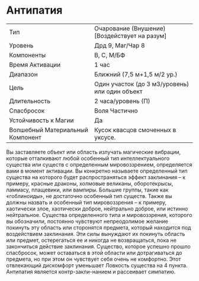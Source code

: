 
# Антипатия

| | |
|---|---|
|Тип|Очарование (Внушение) [Воздействует на разум]|
|Уровень| Дрд 9, Маг/Чар 8|
|Компоненты| В, С, М/БФ|
|Время Активации| 1 час|
|Диапазон| Ближний (7,5 м+1,5 м/2 ур.)|
|Цель| Один участок (до 3 м3/уровень) или один объект|
|Длительность| 2 часа/уровень (П)|
|Спасбросок| Воля Частично|
|Устойчивость к Магии| Да|
|Волшебный Материальный Компонент| Кусок квасцов смоченных в уксусе.|

Вы заставляете объект или область излучать магические вибрации, которые отталкивают любой особенный тип интеллектуального существа или существ с определенным мировоззрением, определяется вами в момент активации. Вы конкретно называете определенный тип существа на которого будет распространяться эффект заклинания – к примеру, красные драконы, холмовые великаны, оборотекрысы, ламмасу, плащевики, или вампиры. Большие группы, такие как «гоблиноиды», не достаточно особенный тип существ. Также вы должны назвать и особенный тип мировоззрения – к примеру, хаотически злое, хаотически доброе, нейтрально доброе, или истинно нейтральное. Существа определенного типа и мировоззрения, которого вы обозначили, постоянно чувствуют непреодолимое желание покинуть эту область или сторонятся предмета, который находится под воздействием заклинания. Эти силы вынуждают их покинуть область или предмет, остерегаться ее и никогда не возвращаться, пока не закончиться действие заклинания. Существо, которое успешно прошло спасбросок, может оставаться в этой области или дотрагиваться до предмета, но при этом он чувствует себя очень не комфортно. Этот отвлекающий дискомфорт уменьшает Ловкость существа на 4 пункта. Антипатия является контр-закли-нанием и рассеивает симпатию.

